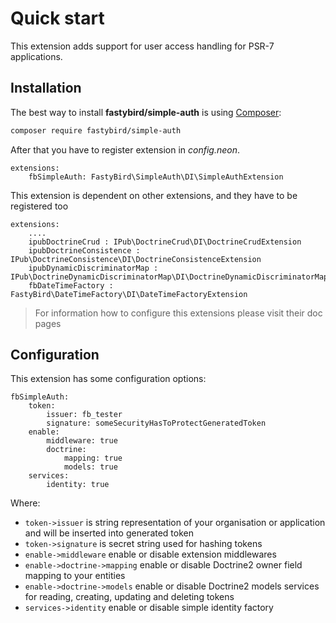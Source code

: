 # Quick start

This extension adds support for user access handling for PSR-7 applications.

## Installation

The best way to install **fastybird/simple-auth** is using [Composer](http://getcomposer.org/):

```sh
composer require fastybird/simple-auth
```

After that you have to register extension in *config.neon*.

```neon
extensions:
    fbSimpleAuth: FastyBird\SimpleAuth\DI\SimpleAuthExtension
```

This extension is dependent on other extensions, and they have to be registered too

```neon
extensions:
    ....
    ipubDoctrineCrud : IPub\DoctrineCrud\DI\DoctrineCrudExtension
    ipubDoctrineConsistence : IPub\DoctrineConsistence\DI\DoctrineConsistenceExtension
    ipubDynamicDiscriminatorMap : IPub\DoctrineDynamicDiscriminatorMap\DI\DoctrineDynamicDiscriminatorMapExtension
    fbDateTimeFactory : FastyBird\DateTimeFactory\DI\DateTimeFactoryExtension
```

> For information how to configure this extensions please visit their doc pages

## Configuration

This extension has some configuration options:

```neon
fbSimpleAuth:
    token:
        issuer: fb_tester
        signature: someSecurityHasToProtectGeneratedToken
    enable:
        middleware: true
        doctrine:
            mapping: true
            models: true
    services:
        identity: true
```

Where:

- `token->issuer` is string representation of your organisation or application and will be inserted into generated token
- `token->signature` is secret string used for hashing tokens
- `enable->middleware` enable or disable extension middlewares
- `enable->doctrine->mapping` enable or disable Doctrine2 owner field mapping to your entities
- `enable->doctrine->models` enable or disable Doctrine2 models services for reading, creating, updating and deleting tokens
- `services->identity` enable or disable simple identity factory
